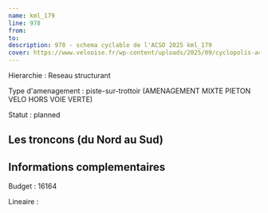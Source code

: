 ```yaml
---
name: kml_179 
line: 978
from: 
to:  
description: 978 - schema cyclable de l'ACSO 2025 kml_179 
cover: https://www.velooise.fr/wp-content/uploads/2025/09/cyclopolis-acso-default.jpg
---
```

Hierarchie : Reseau structurant

Type d'amenagement : piste-sur-trottoir (AMENAGEMENT MIXTE PIETON VELO HORS VOIE VERTE)

Statut : planned

## Les troncons (du Nord au Sud)

## Informations complementaires

Budget  : 16164 

Lineaire :


